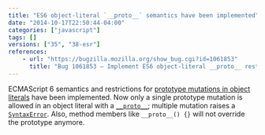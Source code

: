 ```yaml
---
title: "ES6 object-literal `__proto__` semantics have been implemented"
date: "2014-10-17T22:50:44-04:00"
categories: ["javascript"]
tags: []
versions: ["35", "38-esr"]
references:
    - url: "https://bugzilla.mozilla.org/show_bug.cgi?id=1061853"
      title: "Bug 1061853 – Implement ES6 object-literal __proto__ restrictions/semantics"
---
```

ECMAScript 6 semantics and restrictions for [prototype mutations in object literals](https://developer.mozilla.org/docs/Web/JavaScript/Reference/Operators/Object_initializer#Prototype_mutation) have been implemented. Now only a single prototype mutation is allowed in an object literal with a [`__proto__`](https://developer.mozilla.org/docs/Web/JavaScript/Reference/Global_Objects/Object/proto); multiple mutation raises a [`SyntaxError`](https://developer.mozilla.org/docs/Web/JavaScript/Reference/Global_Objects/SyntaxError). Also, method members like `__proto__() {}` will not override the prototype anymore.
